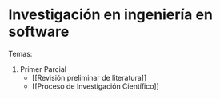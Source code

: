 # Investigación en ingeniería en software

Temas:

1. Primer Parcial
	- [[Revisión preliminar de literatura]]
	- [[Proceso de Investigación Científico]] 